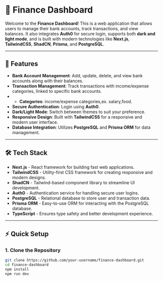 # 🏦 **Finance Dashboard**

Welcome to the **Finance Dashboard**! This is a web application that allows users to manage their bank accounts, track transactions, and view balances. It also integrates **Auth0** for secure login, supports both **dark and light mode**, and is built with modern technologies like **Next.js**, **TailwindCSS**, **ShadCN**, **Prisma**, and **PostgreSQL**.

---

## 🚀 **Features**

- **Bank Account Management**: Add, update, delete, and view bank accounts along with their balances.
- **Transaction Management**: Track transactions with income/expense categories, linked to specific bank accounts.
- - **Categories**: income/expense categories,ex. salary,food.
- **Secure Authentication**: Login using **Auth0**.
- **Dark/Light Mode**: Switch between themes to suit your preference.
- **Responsive Design**: Built with **TailwindCSS** for a responsive and modern user interface.
- **Database Integration**: Utilizes **PostgreSQL** and **Prisma ORM** for data management.

---

## 🛠 **Tech Stack**

- **Next.js** - React framework for building fast web applications.
- **TailwindCSS** - Utility-first CSS framework for creating responsive and modern designs.
- **ShadCN** - Tailwind-based component library to streamline UI development.
- **Auth0** - Authentication service for handling secure user logins.
- **PostgreSQL** - Relational database to store user and transaction data.
- **Prisma ORM** - Easy-to-use ORM for interacting with the PostgreSQL database.
- **TypeScript** - Ensures type safety and better development experience.

---

## ⚡️ **Quick Setup**

### 1. Clone the Repository

```bash
git clone https://github.com/your-username/finance-dashboard.git
cd finance-dashboard
npm install
npm run dev 
